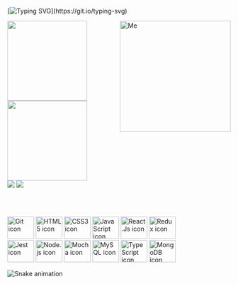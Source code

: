 [![Typing SVG](https://readme-typing-svg.herokuapp.com?color=%AD0DD9&width=450&lines=Ol%C3%A1%2C+meu+nome+%C3%A9+Diene!;Seja+muito+bem-vindo(a)+por+aqui.)](https://git.io/typing-svg)

<img align="right" src="![AvatarMaker(2)](https://user-images.githubusercontent.com/87545136/204668967-1074e645-decf-4852-b07a-93d35afcc318.png)"
 alt="Me" width="250px">

<div>
  <a href="https://github.com/Diene89">
  <img height="180em" src="https://github-readme-stats.vercel.app/api?username=Diene89&show_icons=true&theme=dracula&include_all_commits=true&count_private=true"/>
  <img height="180em" src="https://github-readme-stats.vercel.app/api/top-langs/?username=Diene89&layout=compact&langs_count=7&theme=dracula"/>
</div>

<div dir="auto">
  <a href="mailto:email.da.diene@gmail.com"><img src="https://camo.githubusercontent.com/571384769c09e0c66b45e39b5be70f68f552db3e2b2311bc2064f0d4a9f5983b/68747470733a2f2f696d672e736869656c64732e696f2f62616467652f476d61696c2d4431343833363f7374796c653d666f722d7468652d6261646765266c6f676f3d676d61696c266c6f676f436f6c6f723d7768697465" data-canonical-src="https://img.shields.io/badge/Gmail-D14836?style=for-the-badge&amp;logo=gmail&amp;logoColor=white" style="max-width: 50%;"></a>
  <a href="https://www.linkedin.com/in/diene-ferreira" rel="nofollow"><img src="https://camo.githubusercontent.com/c00f87aeebbec37f3ee0857cc4c20b21fefde8a96caf4744383ebfe44a47fe3f/68747470733a2f2f696d672e736869656c64732e696f2f62616467652f2d4c696e6b6564496e2d2532333030373742353f7374796c653d666f722d7468652d6261646765266c6f676f3d6c696e6b6564696e266c6f676f436f6c6f723d7768697465" data-canonical-src="https://img.shields.io/badge/-LinkedIn-%230077B5?style=for-the-badge&amp;logo=linkedin&amp;logoColor=white" style="max-width: 50%;"></a>
</div>

<br><br>
</div>
<div align="left">
  <a href="https://git-scm.com/" title="Git"><img alt="Git icon" height="50px" width="60px" src="https://cdn.jsdelivr.net/gh/devicons/devicon/icons/git/git-original.svg" /></a>
<a href="https://developer.mozilla.org/en-US/docs/Web/HTML" title="HTML5"><img alt="HTML5 icon" height="50px" width="60px" src="https://cdn.jsdelivr.net/gh/devicons/devicon/icons/html5/html5-original.svg" /></a>
  <a href="https://developer.mozilla.org/pt-BR/docs/Web/CSS" title="CSS3"><img alt="CSS3 icon" height="50px" width="60px" src="https://cdn.jsdelivr.net/gh/devicons/devicon/icons/css3/css3-original.svg" /></a>
  <a href="https://developer.mozilla.org/pt-BR/docs/Web/JavaScript" title="JavaScript"><img alt="JavaScript icon" height="50px" width="60px" src="https://cdn.jsdelivr.net/gh/devicons/devicon/icons/javascript/javascript-original.svg" /></a>
  <a href="https://reactjs.org/" title="React.js"><img alt="React.Js icon" height="50px" width="60px" src="https://cdn.jsdelivr.net/gh/devicons/devicon/icons/react/react-original.svg" /></a>
  <a href="https://redux.js.org/" title="Redux"><img alt="Redux icon" height="50px" width="60px" src="https://cdn.jsdelivr.net/gh/devicons/devicon/icons/redux/redux-original.svg" /></a>
</div>
<div align="left">
  <a href="https://jestjs.io/pt-BR/" title="Jest"><img alt="Jest icon" height="50px" width="60px" src="https://cdn.jsdelivr.net/gh/devicons/devicon/icons/jest/jest-plain.svg" /></a>
  <a href="https://nodejs.org/en/" title="Node.js"><img alt="Node.js icon" height="50px" width="60px" src="https://cdn.jsdelivr.net/gh/devicons/devicon/icons/nodejs/nodejs-original.svg" /></a>
  <a href="https://mochajs.org/" title="Mocha"><img alt="Mocha icon" height="50px" width="60px" src="https://cdn.jsdelivr.net/gh/devicons/devicon/icons/mocha/mocha-plain.svg" /></a>
  <a href="https://www.mysql.com/" title="MySQL"><img alt="MySQL icon" height="50px" width="60px" src="https://cdn.jsdelivr.net/gh/devicons/devicon/icons/mysql/mysql-original.svg" /></a>
  <a href="https://www.typescriptlang.org/" title="TypeScript"><img alt="TypeScript icon" height="50px" width="60px"  src="https://cdn.jsdelivr.net/gh/devicons/devicon/icons/typescript/typescript-plain.svg" /></a>
  <a href="https://www.mongodb.com/docs/" title="MongoDB"><img alt="MongoDB icon" src="https://cdn.jsdelivr.net/gh/devicons/devicon/icons/mongodb/mongodb-plain.svg" height="50px" width="60px" /></a>
</div>
  
  ![Snake animation](https://github.com/diene89/diene89/blob/output/github-contribution-grid-snake.svg)
  
</div>



